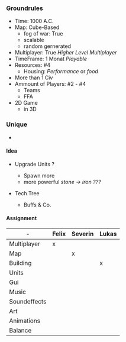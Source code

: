 ### Groundrules
- Time: 1000 A.C.
- Map: Cube-Based
  - fog of war: True
  - scalable 
  - random gernerated
- Multiplayer: True *Higher Level Multiplayer*
- TimeFrame: 1 Monat *Playable*
- Resources: #4
  - Housing: *Performance* or *food*
- More than 1 Civ
- Ammount of Players: #2 - #4
  - Teams
  - FFA
- 2D Game
  - in 3D
  
### Unique
- 

#### Idea
- Upgrade Units ?
  - Spawn more
  - more powerful *stone -> iron ???*

- Tech Tree
  - Buffs & Co. 
 
#### Assignment
|-          |Felix|Severin|Lukas|  
|---|---|---|---|
|Multiplayer  |x|||  
|Map          ||x||
|Building     |||x|
|Units        ||||
|Gui          ||||
|Music        ||||
|Soundeffects ||||
|Art          ||||
|Animations   ||||
|Balance      ||||
